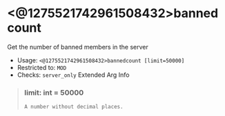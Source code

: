 # <@1275521742961508432>bannedcount
Get the number of banned members in the server<br/>
 - Usage: `<@1275521742961508432>bannedcount [limit=50000]`
 - Restricted to: `MOD`
 - Checks: `server_only`
Extended Arg Info
> ### limit: int = 50000
> ```
> A number without decimal places.
> ```
